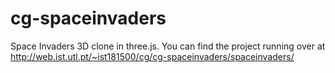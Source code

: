 # cg-spaceinvaders
Space Invaders 3D clone in three.js.
You can find the project running over at http://web.ist.utl.pt/~ist181500/cg/cg-spaceinvaders/spaceinvaders/

